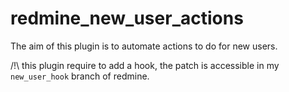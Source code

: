 redmine_new_user_actions
========================

The aim of this plugin is to automate actions to do for new users.

/!\ this plugin require to add a hook, the patch is accessible in my `new_user_hook` branch of redmine.
